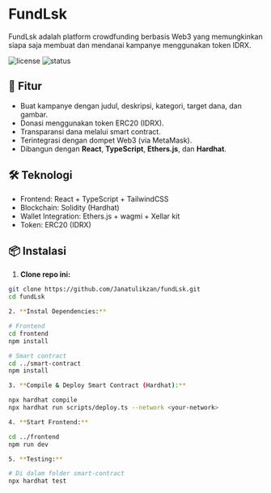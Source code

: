 # FundLsk

FundLsk adalah platform crowdfunding berbasis Web3 yang memungkinkan siapa saja membuat dan mendanai kampanye menggunakan token IDRX.

![license](https://img.shields.io/github/license/Janatulikzan/fundLsk)
![status](https://img.shields.io/badge/status-development-orange)

## 🚀 Fitur

- Buat kampanye dengan judul, deskripsi, kategori, target dana, dan gambar.
- Donasi menggunakan token ERC20 (IDRX).
- Transparansi dana melalui smart contract.
- Terintegrasi dengan dompet Web3 (via MetaMask).
- Dibangun dengan **React**, **TypeScript**, **Ethers.js**, dan **Hardhat**.

## 🛠️ Teknologi

- Frontend: React + TypeScript + TailwindCSS
- Blockchain: Solidity (Hardhat)
- Wallet Integration: Ethers.js + wagmi + Xellar kit
- Token: ERC20 (IDRX)

## 📦 Instalasi

1. **Clone repo ini:**

```bash
git clone https://github.com/Janatulikzan/fundLsk.git
cd fundLsk

2. **Instal Dependencies:**

# Frontend
cd frontend
npm install

# Smart contract
cd ../smart-contract
npm install

3. **Compile & Deploy Smart Contract (Hardhat):**

npx hardhat compile
npx hardhat run scripts/deploy.ts --network <your-network>

4. **Start Frontend:**

cd ../frontend
npm run dev

5. **Testing:**

# Di dalam folder smart-contract
npx hardhat test
